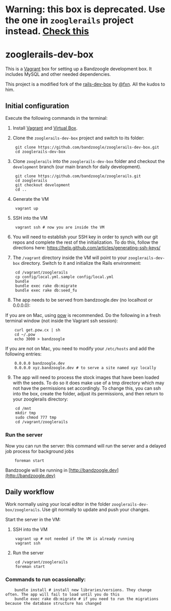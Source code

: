 # Warning: this box is deprecated. Use the one in `zooglerails` project instead. [Check this](https://github.com/bandzoogle/zooglerails/wiki/Using%20Vagrant%20for%20local%20development)

# zooglerails-dev-box

This is a [Vagrant](http://www.vagrantup.com/) box for setting up a Bandzoogle development box. It includes MySQL and other needed dependencies.

This project is a modified fork of the [rails-dev-box](https://github.com/rails/rails-dev-box) by [@fxn](https://github.com/fxn). All the kudos to him.

## Initial configuration

Execute the following commands in the terminal:

1. Install [Vagrant](http://www.vagrantup.com/) and [Virtual Box](https://www.virtualbox.org/).

2. Clone the `zooglerails-dev-box` project and switch to its folder:

        git clone https://github.com/bandzoogle/zooglerails-dev-box.git
        cd zooglerails-dev-box

3. Clone `zooglerails` into the `zooglerails-dev-box` folder and checkout the `development` branch (our main branch for daily development).

        git clone https://github.com/bandzoogle/zooglerails.git
        cd zooglerails
        git checkout development
        cd ..

4. Generate the VM

        vagrant up

5. SSH into the VM

        vagrant ssh # now you are inside the VM

6. You will need to establish your SSH key in order to synch with our git repos and complete the rest of the initialization. To do this, follow the directions here: https://help.github.com/articles/generating-ssh-keys/

7. The `/vagrant` directory inside the VM will point to your `zooglerails-dev-box` directory. Switch to it and initialize the Rails environment:

        cd /vagrant/zooglerails
        cp config/local.yml.sample config/local.yml
        bundle
        bundle exec rake db:migrate
        bundle exec rake db:seed_fu

8. The app needs to be served from bandzoogle.dev (no localhost or 0.0.0.0):

  If you are on Mac, using [pow](http://pow.cx/) is recommended. Do the following in a fresh terminal window (not inside the Vagrant ssh session):

        curl get.pow.cx | sh
        cd ~/.pow
        echo 3000 > bandzoogle

  If you are not on Mac, you need to modify your `/etc/hosts` and add the following entries:

        0.0.0.0 bandzoogle.dev
        0.0.0.0 xyz.bandzoogle.dev # to serve a site named xyz locally

9. The app will need to process the stock images that have been loaded with the seeds. To do so it does make use of a tmp directory which may not have the permissions set accordingly. To change this, you can ssh into the box, create the folder, adjust its permissions, and then return to your zooglerails directory:

        cd /mnt
        mkdir tmp
        sudo chmod 777 tmp
        cd /vagrant/zooglerails

### Run the server

Now you can run the server: this command will run the server and a delayed job process for background jobs

        foreman start

Bandzoogle will be running in [http://bandzoogle.dev](http://bandzoogle.dev)


## Daily workflow

Work normally using your local editor in the folder `zooglerails-dev-box/zooglerails`. Use git normally to update and push your changes.

Start the server in the VM:

1. SSH into the VM

        vagrant up # not needed if the VM is already running
        vagrant ssh

2. Run the server

        cd /vagrant/zooglerails
        foreman start

### Commands to run ocassionally:

        bundle install # install new libraries/versions. They change often. The app will fail to load until you do this
        bundle exec rake db:migrate # if you need to run the migrations because the database structure has changed

